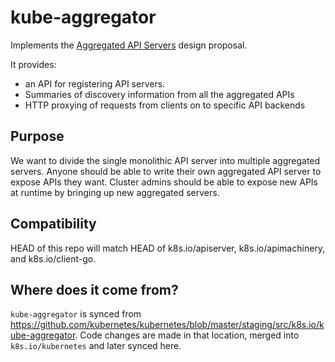 # kube-aggregator

Implements the [Aggregated API Servers](https://github.com/kubernetes/design-proposals-archive/blob/main/api-machinery/aggregated-api-servers.md) design proposal.

It provides:

* an API for registering API servers.
* Summaries of discovery information from all the aggregated APIs
* HTTP proxying of requests from clients on to specific API backends


## Purpose

We want to divide the single monolithic API server into multiple aggregated
servers. Anyone should be able to write their own aggregated API server to expose APIs they want.
Cluster admins should be able to expose new APIs at runtime by bringing up new
aggregated servers.


## Compatibility

HEAD of this repo will match HEAD of k8s.io/apiserver, k8s.io/apimachinery, and k8s.io/client-go.

## Where does it come from?

`kube-aggregator` is synced from https://github.com/kubernetes/kubernetes/blob/master/staging/src/k8s.io/kube-aggregator.
Code changes are made in that location, merged into `k8s.io/kubernetes` and later synced here.

